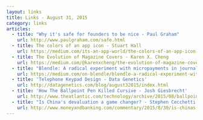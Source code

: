 ```yaml
---
layout: links
title: Links - August 31, 2015
category: links
articles:
  - title: "Why it's safe for founders to be nice - Paul Graham"
    url: http://www.paulgraham.com/safe.html
  - title: The colors of an app icon - Stuart Hall
    url: https://medium.com/its-an-app-world/the-colors-of-an-app-icon-b5e8805958d7
  - title: The Evolution of Magazine Covers - Karen X. Cheng
    url: https://medium.com/@karenxcheng/the-evolution-of-magazine-covers-d55514210a57
  - title: "Blendle: A radical experiment with micropayments in journalism, 365 days later - Alexander Klöpping"
    url: https://medium.com/on-blendle/blendle-a-radical-experiment-with-micropayments-in-journalism-365-days-later-f3b799022edc
  - title: 'Telephone Keypad Design - Data Genetics'
    url: http://datagenetics.com/blog/august32015/index.html
  - title: 'How The Ballpoint Pen Killed Cursive - Josh Giesbrecht'
    url: http://www.theatlantic.com/technology/archive/2015/08/ballpoint-pens-object-lesson-history-handwriting/402205/?single_page=true
  - title: "Is China's devaluation a game changer? - Stephen Cecchetti & Kermit Schoenholtz"
    url: http://www.moneyandbanking.com/commentary/2015/8/30/is-chinas-devaluation-a-game-changer
---
```

